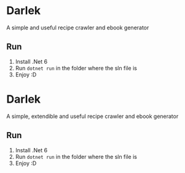 
# Darlek

A simple and useful recipe crawler and ebook generator

## Run

1. Install .Net 6
2. Run `dotnet run` in the folder where the sln file is 
3. Enjoy :D


# Darlek

A simple, extendible and useful recipe crawler and ebook generator

## Run

1. Install .Net 6
2. Run `dotnet run` in the folder where the sln file is 
3. Enjoy :D

